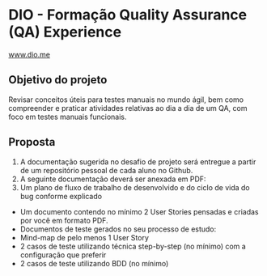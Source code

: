 # DIO - Formação Quality Assurance (QA) Experience
www.dio.me

## Objetivo do projeto
Revisar conceitos úteis para testes manuais no mundo ágil, bem como compreender e praticar atividades relativas ao dia a dia de um QA, com foco em testes manuais funcionais.



## Proposta

1. A documentação sugerida no desafio de projeto será entregue a partir de um repositório pessoal de cada aluno no Github.
2. A seguinte documentação deverá ser anexada em PDF:
3. Um plano de fluxo de trabalho de desenvolvido e do ciclo de vida do bug conforme explicado
- Um documento contendo no mínimo 2 User Stories pensadas e criadas por você em formato PDF.
- Documentos de teste gerados no seu processo de estudo:
- Mind-map de pelo menos 1 User Story
- 2 casos de teste utilizando técnica step-by-step (no mínimo) com a
configuração que preferir
- 2 casos de teste utilizando BDD (no mínimo)


